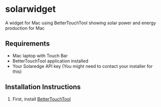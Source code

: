 solarwidget
===========

A widget for Mac using BetterTouchTool showing solar power and energy production for Mac

Requirements
------------

* Mac laptop with Touch Bar
* BetterTouchTool application installed
* Your Solaredge API key (You might need to contact your installer for this)

Installation Instructions
-------------------------
1. First, install [BetterTouchTool](https://folivora.ai/)
